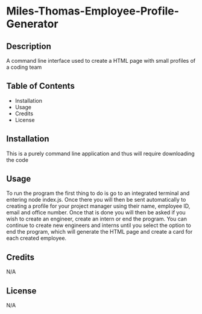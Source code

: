 # Miles-Thomas-Employee-Profile-Generator

## Description 
A command line interface used to create a HTML page with small profiles of a coding team

## Table of Contents
* Installation
* Usage 
* Credits
* License

## Installation
This is a purely command line application and thus will require downloading the code

## Usage
To run the program the first thing to do is go to an integrated terminal and entering node index.js. Once there you will then be sent automatically to creating a profile for your project manager using their name, employee ID, email and office number. Once that is done you will then be asked if you wish to create an engineer, create an intern or end the program. You can continue to create new engineers and interns until you select the option to end the program, which will generate the HTML page and create a card for each created employee.

## Credits
N/A

## License
N/A
